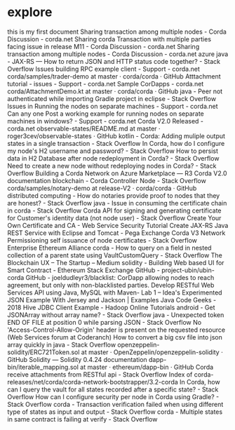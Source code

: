 # explore
this is my first document 
Sharing transaction among multiple nodes - Corda Discussion - corda.net
Sharing corda Transaction with multiple parties facing issue in release M11 - Corda Discussion - corda.net
Sharing transaction among multiple nodes - Corda Discussion - corda.net
azure
java - JAX-RS — How to return JSON and HTTP status code together? - Stack Overflow
Issues building RPC example client - Support - corda.net
corda/samples/trader-demo at master · corda/corda · GitHub
Atttachment tutorial - issues - Support - corda.net
Sample CorDapps - corda.net
corda/AttachmentDemo.kt at master · corda/corda · GitHub
java - Peer not authenticated while importing Gradle project in eclipse - Stack Overflow
Issues in Running the nodes on separate machines - Support - corda.net
Can any one Post a working example for running nodes on separate machines in windows? - Support - corda.net
Corda V2.0 Released - corda.net
observable-states/README.md at master · roger3cev/observable-states · GitHub
kotlin - Corda: Adding muliple output states in a single transaction - Stack Overflow
In Corda, how do I configure my node's H2 username and password? - Stack Overflow
How to persist data in H2 Database after node redeployment in Corda? - Stack Overflow
Need to create a new node without redeploying nodes in Corda? - Stack Overflow
Building a Corda Network on Azure Marketplace — R3 Corda V2.0 documentation
blockchain - Corda Controller Node - Stack Overflow
corda/samples/notary-demo at release-V2 · corda/corda · GitHub
distributed computing - How do notaries provide proof to nodes that they are honest? - Stack Overflow
java - Issue in consuming the certificate chain in corda - Stack Overflow
Corda API for signing and generating certificate for Customer's identity data (not node user) - Stack Overflow
Create Your Own Certificate and CA - Web Service Security Tutorial
Create JAX-RS Java REST Service with Eclipse and Tomcat - Pega Exchange
Corda V3 Network Permissioning self issuance of node certificates - Stack Overflow
Enterprise Ethereum Alliance
corda - How to query on a field in nested collection of a parent state using VaultCustomQuery - Stack Overflow
The Blockchain UX – The Startup – Medium
solidity - Building Web based UI for Smart Contract - Ethereum Stack Exchange
GitHub - project-ubin/ubin-corda
GitHub - joeldudleyr3/blacklist: CorDapp allowing nodes to reach agreement, but only with non-blacklisted parties.
Develop RESTful Web Services API using Java, MySQL with Maven- Lab 1 – Idea's Experimented
JSON Example With Jersey and Jackson | Examples Java Code Geeks - 2018
Hive JDBC Client Example - Hadoop Online Tutorials
android - Get JSONArray without array name? - Stack Overflow
java - Unexpected token END OF FILE at position 0 while parsing JSON - Stack Overflow
No 'Access-Control-Allow-Origin' header is present on the requested resource (Web Services forum at Coderanch)
How to convert a big csv file into json array quickly in java - Stack Overflow
openzeppelin-solidity/ERC721Token.sol at master · OpenZeppelin/openzeppelin-solidity · GitHub
Solidity — Solidity 0.4.24 documentation
dapp-bin/iterable_mapping.sol at master · ethereum/dapp-bin · GitHub
Corda receive attachments from RESTful api - Stack Overflow
Index of corda-releases/net/corda/corda-network-bootstrapper/3.2-corda
In Corda, how can I query the vault for all states recorded after a specific state? - Stack Overflow
How can I configure security per node in Corda using Gradle? - Stack Overflow
corda - Transaction verification failed when using different type of states as input and output - Stack Overflow
corda - Multiple states in same contract is failing at verify - Stack Overflow
